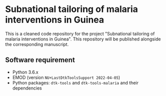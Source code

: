 # Subnational tailoring of malaria interventions in Guinea
This is a cleaned code repository for the project "Subnational tailoring of malaria interventions in Guinea". This repository will be published alongside the corresponding manuscript.

## Software requirement
- Python 3.6.x
- EMOD (version `NU+LastDtkToolsSupport 2022-04-05`)
- Python packages: `dtk-tools` and `dtk-tools-malaria` and their dependencies
